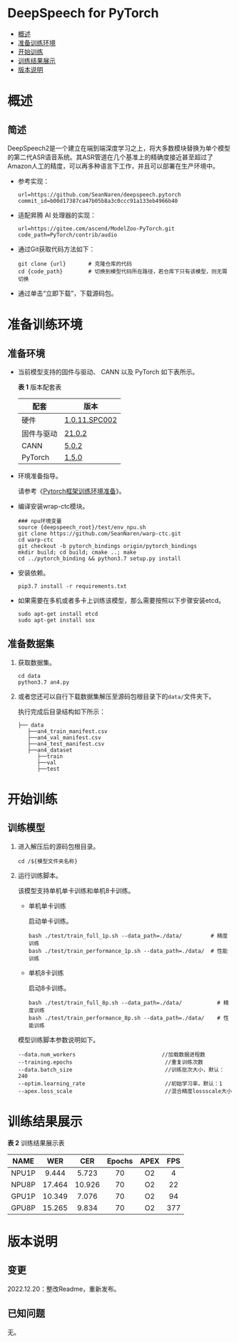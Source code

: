 # DeepSpeech for PyTorch

-   [概述](概述.md)
-   [准备训练环境](准备训练环境.md)
-   [开始训练](开始训练.md)
-   [训练结果展示](训练结果展示.md)
-   [版本说明](版本说明.md)



# 概述

## 简述

DeepSpeech2是一个建立在端到端深度学习之上，将大多数模块替换为单个模型的第二代ASR语音系统。其ASR管道在几个基准上的精确度接近甚至超过了Amazon人工的精度，可以再多种语言下工作，并且可以部署在生产环境中。

- 参考实现：

  ```
  url=https://github.com/SeanNaren/deepspeech.pytorch
  commit_id=b00d17387ca47b05b8a3c0ccc91a133eb4966b40  
  ```

- 适配昇腾 AI 处理器的实现：

  ```
  url=https://gitee.com/ascend/ModelZoo-PyTorch.git
  code_path=PyTorch/contrib/audio
  ```
  
- 通过Git获取代码方法如下：

  ```
  git clone {url}       # 克隆仓库的代码
  cd {code_path}        # 切换到模型代码所在路径，若仓库下只有该模型，则无需切换
  ```
  
- 通过单击“立即下载”，下载源码包。

# 准备训练环境

## 准备环境

- 当前模型支持的固件与驱动、 CANN 以及 PyTorch 如下表所示。

  **表 1**  版本配套表

  | 配套       | 版本                                                                          |
  |-----------------------------------------------------------------------------| ------------------------------------------------------------ |
  | 硬件 | [1.0.11.SPC002](https://www.hiascend.com/hardware/firmware-drivers?tag=commercial) |
  | 固件与驱动 | [21.0.2](https://www.hiascend.com/hardware/firmware-drivers?tag=commercial) |
  | CANN       | [5.0.2](https://www.hiascend.com/software/cann/commercial?version=5.0.2)    |
  | PyTorch    | [1.5.0](https://gitee.com/ascend/pytorch/tree/v1.5.0/)                      |

- 环境准备指导。

  请参考《[Pytorch框架训练环境准备](https://www.hiascend.com/document/detail/zh/ModelZoo/pytorchframework/ptes)》。
  
- 编译安装wrap-ctc模块。

    ```shell
    ### npu环境变量
    source {deepspeech_root}/test/env_npu.sh
    git clone https://github.com/SeanNaren/warp-ctc.git
    cd warp-ctc
    git checkout -b pytorch_bindings origin/pytorch_bindings
    mkdir build; cd build; cmake ..; make
    cd ../pytorch_binding && python3.7 setup.py install
    ```

- 安装依赖。

  ```
  pip3.7 install -r requirements.txt
  ```
  
- 如果需要在多机或者多卡上训练该模型，那么需要按照以下步骤安装etcd。

    ```shell
    sudo apt-get install etcd
    sudo apt-get install sox
    ```


## 准备数据集

1. 获取数据集。

   ```shell
   cd data
   python3.7 an4.py
   ```

2. 或者您还可以自行下载数据集解压至源码包根目录下的`data/`文件夹下。

    执行完成后目录结构如下所示：
   ```
   ├── data
      ├──an4_train_manifest.csv
      ├──an4_val_manifest.csv 
      ├──an4_test_manifest.csv  
      ├──an4_dataset
         ├──train                    
         ├──val
         ├──test          
   ```

# 开始训练

## 训练模型

1. 进入解压后的源码包根目录。

   ```
   cd /${模型文件夹名称} 
   ```

2. 运行训练脚本。

   该模型支持单机单卡训练和单机8卡训练。

   - 单机单卡训练

     启动单卡训练。

     ```
     bash ./test/train_full_1p.sh --data_path=./data/         # 精度训练
     bash ./test/train_performance_1p.sh --data_path=./data/  # 性能训练
     ```

   - 单机8卡训练

     启动8卡训练。

     ```
     bash ./test/train_full_8p.sh --data_path=./data/           # 精度训练
     bash ./test/train_performance_8p.sh --data_path=./data/    # 性能训练   
     ```

   模型训练脚本参数说明如下。

   ```
   --data.num_workers                           //加载数据进程数      
   --training.epochs                             //重复训练次数
   --data.batch_size                             //训练批次大小，默认：240
   --optim.learning_rate                         //初始学习率，默认：1
   --apex.loss_scale                             //混合精度lossscale大小
   ```

# 训练结果展示

**表 2**  训练结果展示表

| NAME  |  WER   |  CER   | Epochs | APEX | FPS  |
| :---: | :----: | :----: | :----: | :--: | :--: |
| NPU1P | 9.444  | 5.723  |   70   |  O2  |  4   |
| NPU8P | 17.464 | 10.926 |   70   |  O2  |  22  |
| GPU1P | 10.349 | 7.076  |   70   |  O2  |  94  |
| GPU8P | 15.265 | 9.834  |   70   |  O2  | 377  |


# 版本说明

## 变更

2022.12.20：整改Readme，重新发布。

## 已知问题

无。

